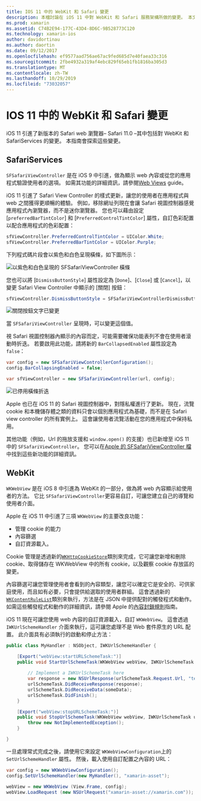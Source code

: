 ```yaml
---
title: IOS 11 中的 WebKit 和 Safari 變更
description: 本檔討論在 iOS 11 中對 WebKit 和 Safari 服務架構所做的變更。 本文說明如何使用 SFSafariViewController 中的樣式更新和 WKWebView 中的新功能。
ms.prod: xamarin
ms.assetid: C74B2E94-177C-43D4-8D6C-9B528773C120
ms.technology: xamarin-ios
author: davidortinau
ms.author: daortin
ms.date: 09/12/2017
ms.openlocfilehash: ef9577aad756ae67ac9fed685d7e40faea33c316
ms.sourcegitcommit: 2fbe4932a319af4ebc829f65eb1fb1816ba305d3
ms.translationtype: MT
ms.contentlocale: zh-TW
ms.lasthandoff: 10/29/2019
ms.locfileid: "73032057"
---
```

# <a name="webkit-and-safari-changes-in-ios-11"></a>IOS 11 中的 WebKit 和 Safari 變更

iOS 11 引進了新版本的 Safari web 瀏覽器– Safari 11.0 –其中包括對 WebKit 和 SafariServices 的變更。 本指南會探索這些變更。

## <a name="safariservices"></a>SafariServices

`SFSafariViewController` 是在 iOS 9 中引進，做為顯示 web 內容或從您的應用程式驗證使用者的選項。 如需其功能的詳細資訊，請參閱[Web Views](~/ios/user-interface/controls/uiwebview.md#safariviewcontroller) guide。

iOS 11 引進了 Safari View Controller 的樣式更新，讓您的使用者在應用程式與 web 之間獲得更順暢的體驗。 例如，移除網址列現在會讓 Safari 視圖控制器感覺應用程式內瀏覽器，而不是迷你瀏覽器。 您也可以藉由設定 [`preferredBarTintColor`] 和 [`PreferredControlTintColor`] 屬性，自訂色彩配置以配合應用程式的色彩配置：

```csharp
sfViewController.PreferredControlTintColor = UIColor.White;
sfViewController.PreferredBarTintColor = UIColor.Purple;
```

下列程式碼片段會以紫色和白色呈現橫條，如下圖所示：

![以紫色和白色呈現的 SFSafariViewController 橫條](web-images/image1.png)

您也可以將 [`DismissButtonStyle`] 屬性設定為 [`Done`]、[`Close`] 或 [`Cancel`]，以變更 Safari View Controller 中顯示的 [關閉] 按鈕：

```csharp
sfViewController.DismissButtonStyle = SFSafariViewControllerDismissButtonStyle.Close;
```

![關閉按鈕文字已變更](web-images/image2.png)

當 `SFSafariViewController` 呈現時，可以變更這個值。

視 Safari 視圖控制器內顯示的內容而定，可能需要確保功能表列不會在使用者滾動時折迭。 若要啟用此功能，請將新的 `BarCollapsedEnabled` 屬性設定為 `false`：

```csharp
var config = new SFSafariViewControllerConfiguration();
config.BarCollapsingEnabled = false;

var sfViewController = new SFSafariViewController(url, config);
```

![已停用橫條折迭](web-images/image3.png)

Apple 也已在 iOS 11 的 Safari 視圖控制器中，對隱私權進行了更新。 現在，流覽 cookie 和本機儲存體之類的資料只會以個別應用程式為基礎，而不是在 Safari view controller 的所有實例上。 這會讓使用者流覽活動在您的應用程式中保持私用。

其他功能（例如，Url 的拖放支援和 `window.open()` 的支援）也已新增至 iOS 11 中的 `SFSafariViewController`。 您可以在[Apple 的 SFSafariViewController 檔](https://developer.apple.com/documentation/safariservices/sfsafariviewcontroller?changes=latest_minor)中找到這些新功能的詳細資訊。

## <a name="webkit"></a>WebKit

`WKWebView` 是在 iOS 8 中引進為 WebKit 的一部分，做為將 web 內容顯示給使用者的方法。 它比 `SFSafariViewController`更容易自訂，可讓您建立自己的導覽和使用者介面。

Apple 在 iOS 11 中引進了三項 `WKWebView` 的主要改良功能： 

- 管理 cookie 的能力
- 內容篩選
- 自訂資源載入。 

Cookie 管理是透過新的[`WKHttpCookieStore`](https://developer.apple.com/documentation/webkit/wkhttpcookiestore)類別來完成，它可讓您新增和刪除 cookie、取得儲存在 WKWebView 中的所有 cookie，以及觀察 cookie 存放區的變更。

內容篩選可讓您管理使用者會看到的內容類型，讓您可以確定它是安全的、可供家庭使用，而且如有必要，只會提供給選取的使用者群組。 這會透過新的[`WKContentRuleList`](https://developer.apple.com/documentation/webkit/wkcontentrulelist)類別來執行，方法是在 JSON 中提供配對的觸發程式和動作。 如需這些觸發程式和動作的詳細資訊，請參閱 Apple 的[內容封鎖規則](https://developer.apple.com/library/content/documentation/Extensions/Conceptual/ContentBlockingRules/Introduction/Introduction.html)指南。

iOS 11 現在可讓您使用 web 內容的自訂資源載入，自訂 `WKWebView`。 這會透過 `IWKUrlSchemeHandler` 介面來執行，這可讓您處理不是 Web 套件原生的 URL 配置。 此介面具有必須執行的啟動和停止方法：

```csharp
public class MyHandler : NSObject, IWKUrlSchemeHandler {

    [Export("webView:startURLSchemeTask:")]
    public void StartUrlSchemeTask(WKWebView webView, IWKUrlSchemeTask urlSchemeTask){
        
        // Implement a IWKUrlSchemeTask here
        var response = new NSUrlResponse(urlSchemeTask.Request.Url, "text/html", ContentLength, null);
        urlSchemeTask.DidReceiveResponse(response);
        urlSchemeTask.DidReceiveData(someData);
        urlSchemeTask.DidFinish();
    }

    [Export("webView:stopURLSchemeTask:")]
    public void StopUrlSchemeTask(WKWebView webView, IWKUrlSchemeTask urlSchemeTask){
        throw new NotImplementedException();
    }

}
``` 

一旦處理常式完成之後，請使用它來設定 `WKWebViewConfiguration`上的 `SetUrlSchemeHandler` 屬性。 然後，載入使用自訂配置之內容的 URL：

```csharp
var config = new WKWebViewConfiguration();
config.SetUrlSchemeHandler(new MyHandler(), "xamarin-asset");

webView = new WKWebView (View.Frame, config);
webView.LoadRequest (new NSUrlRequest("xamarin-asset://xamarin.com"));
```
